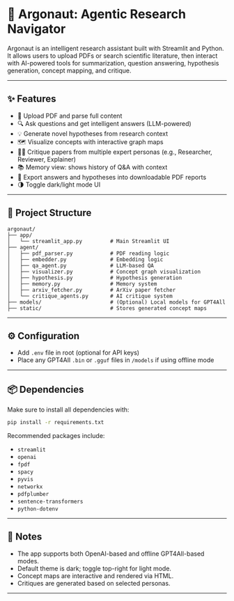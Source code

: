 # 🧠 Argonaut: Agentic Research Navigator

Argonaut is an intelligent research assistant built with Streamlit and Python. It allows users to upload PDFs or search scientific literature, then interact with AI-powered tools for summarization, question answering, hypothesis generation, concept mapping, and critique.

---

## ✨ Features

- 📄 Upload PDF and parse full content
- 🔍 Ask questions and get intelligent answers (LLM-powered)
- 💡 Generate novel hypotheses from research context
- 🗺️ Visualize concepts with interactive graph maps
- 🧑‍🔬 Critique papers from multiple expert personas (e.g., Researcher, Reviewer, Explainer)
- 📚 Memory view: shows history of Q&A with context
- 🧾 Export answers and hypotheses into downloadable PDF reports
- 🌗 Toggle dark/light mode UI

---

## 📁 Project Structure

```
argonaut/
├── app/
│   └── streamlit_app.py         # Main Streamlit UI
├── agent/
│   ├── pdf_parser.py            # PDF reading logic
│   ├── embedder.py              # Embedding logic
│   ├── qa_agent.py              # LLM-based QA
│   ├── visualizer.py            # Concept graph visualization
│   ├── hypothesis.py            # Hypothesis generation
│   ├── memory.py                # Memory system
│   ├── arxiv_fetcher.py         # ArXiv paper fetcher
│   └── critique_agents.py       # AI critique system
├── models/                      # (Optional) Local models for GPT4All
├── static/                      # Stores generated concept maps
```

---

## ⚙️ Configuration

- Add `.env` file in root (optional for API keys)
- Place any GPT4All `.bin` or `.gguf` files in `/models` if using offline mode

---

## 📦 Dependencies

Make sure to install all dependencies with:

```bash
pip install -r requirements.txt
```

Recommended packages include:
- `streamlit`
- `openai`
- `fpdf`
- `spacy`
- `pyvis`
- `networkx`
- `pdfplumber`
- `sentence-transformers`
- `python-dotenv`

---

## 📝 Notes

- The app supports both OpenAI-based and offline GPT4All-based modes.
- Default theme is dark; toggle top-right for light mode.
- Concept maps are interactive and rendered via HTML.
- Critiques are generated based on selected personas.

---
